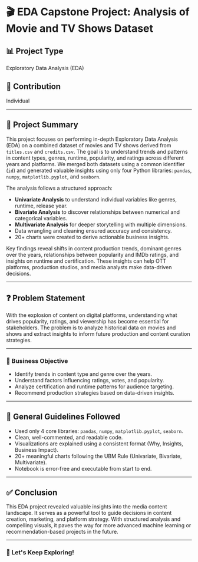 # 🎬 EDA Capstone Project: Analysis of Movie and TV Shows Dataset

## 📊 Project Type  
Exploratory Data Analysis (EDA)

## 👥 Contribution  
Individual

---

## 📝 Project Summary

This project focuses on performing in-depth Exploratory Data Analysis (EDA) on a combined dataset of movies and TV shows derived from `titles.csv` and `credits.csv`. The goal is to understand trends and patterns in content types, genres, runtime, popularity, and ratings across different years and platforms. We merged both datasets using a common identifier (`id`) and generated valuable insights using only four Python libraries: `pandas`, `numpy`, `matplotlib.pyplot`, and `seaborn`.

The analysis follows a structured approach:
- **Univariate Analysis** to understand individual variables like genres, runtime, release year.
- **Bivariate Analysis** to discover relationships between numerical and categorical variables.
- **Multivariate Analysis** for deeper storytelling with multiple dimensions.
- Data wrangling and cleaning ensured accuracy and consistency.
- 20+ charts were created to derive actionable business insights.

Key findings reveal shifts in content production trends, dominant genres over the years, relationships between popularity and IMDb ratings, and insights on runtime and certification. These insights can help OTT platforms, production studios, and media analysts make data-driven decisions.

---

## ❓ Problem Statement

With the explosion of content on digital platforms, understanding what drives popularity, ratings, and viewership has become essential for stakeholders. The problem is to analyze historical data on movies and shows and extract insights to inform future production and content curation strategies.

---

### 🎯 Business Objective

- Identify trends in content type and genre over the years.
- Understand factors influencing ratings, votes, and popularity.
- Analyze certification and runtime patterns for audience targeting.
- Recommend production strategies based on data-driven insights.

---

## 📌 General Guidelines Followed

- Used only 4 core libraries: `pandas`, `numpy`, `matplotlib.pyplot`, `seaborn`.
- Clean, well-commented, and readable code.
- Visualizations are explained using a consistent format (Why, Insights, Business Impact).
- 20+ meaningful charts following the UBM Rule (Univariate, Bivariate, Multivariate).
- Notebook is error-free and executable from start to end.

---

## ✅ Conclusion

This EDA project revealed valuable insights into the media content landscape. It serves as a powerful tool to guide decisions in content creation, marketing, and platform strategy. With structured analysis and compelling visuals, it paves the way for more advanced machine learning or recommendation-based projects in the future.

---

### 🚀 Let's Keep Exploring!
